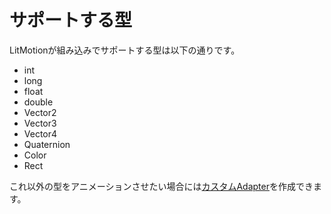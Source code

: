 # サポートする型

LitMotionが組み込みでサポートする型は以下の通りです。

* int
* long
* float
* double
* Vector2
* Vector3
* Vector4
* Quaternion
* Color
* Rect

これ以外の型をアニメーションさせたい場合には[カスタムAdapter](custom-adapter.md)を作成できます。